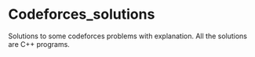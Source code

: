 # Codeforces_solutions
Solutions to some codeforces problems with explanation.
All the solutions are C++ programs.
